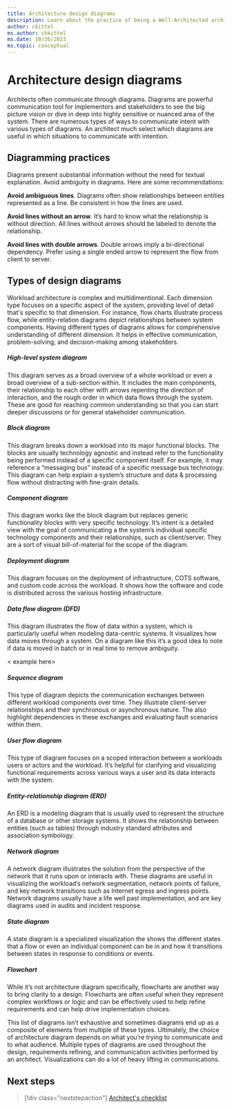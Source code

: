 ```yaml
---
title: Architecture design diagrams
description: Learn about the practice of being a Well-Architected architect.
author: ckittel
ms.author: chkittel
ms.date: 10/26/2023
ms.topic: conceptual
---
```


# Architecture design diagrams

Architects often communicate through diagrams. Diagrams are powerful communication tool for implementors and stakeholders to see the big picture vision or dive in deep into highly sensitive or nuanced area of the system. There are numerous types of ways to communicate intent with various types of diagrams. An architect much select which diagrams are useful in which situations to communicate with intention. 

## Diagramming practices 

Diagrams present substantial information without the need for textual explanation. Avoid ambiguity in diagrams. Here are some recommendations:

**Avoid ambiguous lines**. Diagrams often show relationships between entities represented as a line. Be consistent in how the lines are used. 

**Avoid lines without an arrow**.  It’s hard to know what the relationship is without direction.  All lines without arrows should be labeled to denote the relationship. 

**Avoid lines with double arrows**. Double arrows imply a bi-directional dependency. Prefer using a single ended arrow to represent the flow from client to server. 

## Types of design diagrams

Workload architecture is complex and multidimentional. Each dimension type focuses on a specific aspect of the system, providing level of detail that's specific to that dimension. For instance, flow charts illustrate process flow, while entity-relation diagrams depict relationships between system components. Having different types of diagrams allows for comprehensive understanding of different dimension. It helps in effective communication, problem-solving, and decision-making among stakeholders.

##### High-level system diagram

This diagram serves as a broad overview of a whole workload or even a broad overview of a sub-section within. It includes the main components, their relationship to each other with arrows repenting the direction of interaction, and the rough order in which data flows through the system. These are good for reaching common understanding so that you can start deeper discussions or for general stakeholder communication. 

<example here> 

##### Block diagram

This diagram breaks down a workload into its major functional blocks. The blocks are usually technology agnostic and instead refer to the functionality being performed instead of a specific component itself.  For example, it may reference a “messaging bus” instead of a specific message bus technology. This diagram can help explain a system’s structure and data & processing flow without distracting with fine-grain details. 

<example here> 

##### Component diagram

This diagram works like the block diagram but replaces generic functionality blocks with very specific technology. It’s intent is a detailed view with the goal of communicating a the system’s individual specific technology components and their relationships, such as client/server. They are a sort of visual bill-of-material for the scope of the diagram. 

<example here> 

##### Deployment diagram

This diagram focuses on the deployment of infrastructure, COTS software, and custom code across the workload. It shows how the software and code is distributed across the various hosting infrastructure. 

<example here> 

##### Data flow diagram (DFD)

This diagram illustrates the flow of data within a system, which is particularly useful when modeling data-centric systems. It visualizes how data moves through a system. On a diagram like this it’s a good idea to note if data is moved in batch or in real time to remove ambiguity. 

< example here> 

##### Sequence diagram

This type of diagram depicts the communication exchanges between different workload components over time. They illustrate client-server relationships and their synchronous or asynchronous nature. The also highlight dependencies in these exchanges and evaluating fault scenarios within them. 

<example here> 

##### User flow diagram

This type of diagram focuses on a scoped interaction between a workloads users or actors and the workload. It’s helpful for clarifying and visualizing functional requirements across various ways a user and its data interacts with the system. 

<example here> 

##### Entity-relationship diagram (ERD)

An ERD is a modeling diagram that is usually used to represent the structure of a database or other storage systems. It shows the relationship between entities (such as tables) through industry standard attributes and association symbology. 

<example here> 

##### Network diagram

A network diagram illustrates the solution from the perspective of the network that it runs upon or interacts with. These diagrams are useful in visualizing the workload’s network segmentation, network points of failure, and key network transitions such as Internet egress and ingress points. Network diagrams usually have a life well past implementation, and are key diagrams used in audits and incident response. 

<example here> 

##### State diagram

A state diagram is a specialized visualization the shows the different states that a flow or even an individual component can be in and how it transitions between states in response to conditions or events. 

<example here> 

##### Flowchart

While it’s not architecture diagram specifically, flowcharts are another way to bring clarity to a design. Flowcharts are often useful when they represent complex workflows or logic and can be effectively used to help refine requirements and can help drive implementation choices. 

<example here> 

This list of diagrams isn’t exhaustive and sometimes diagrams end up as a composite of elements from multiple of these types. Ultimately, the choice of architecture diagram depends on what you’re trying to communicate and to what audience. Multiple types of diagrams are used throughout the design, requirements refining, and communication activities performed by an architect. Visualizations can do a lot of heavy lifting in communications. 


## Next steps

> [!div class="nextstepaction"]
> [Architect's checklist](checklist.md)
